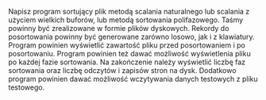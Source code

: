 Napisz program sortujący plik metodą scalania naturalnego lub scalania z użyciem wielkich buforów, lub metodą sortowania polifazowego. Taśmy powinny być zrealizowane w formie plików dyskowych. Rekordy do posortowania powinny być generowane zarówno losowo, jak i z klawiatury. Program powinien wyświetlić zawartość pliku przed posortowaniem i po posortowaniu. Program powinien też dawać możliwość wyświetlenia pliku po każdej fazie sortowania. Na zakończenie należy wyświetlić liczbę faz sortowania oraz liczbę odczytów i zapisów stron na dysk. Dodatkowo program powinien dawać możliwość wczytywania danych testowych z pliku testowego. 

